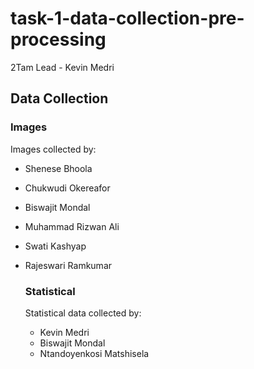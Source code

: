 # task-1-data-collection-pre-processing
2Tam Lead - Kevin Medri
## Data Collection
### Images
Images collected by:
* Shenese Bhoola
* Chukwudi Okereafor
* Biswajit Mondal
* Muhammad Rizwan Ali
* Swati Kashyap
* Rajeswari Ramkumar  
  
  ### Statistical
  Statistical data collected by:
  * Kevin Medri
  * Biswajit Mondal
  * Ntandoyenkosi Matshisela
